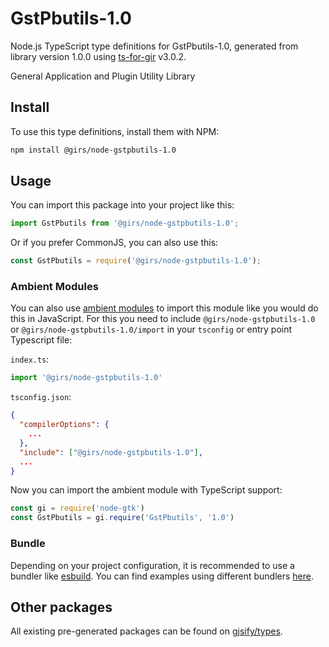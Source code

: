 
# GstPbutils-1.0

Node.js TypeScript type definitions for GstPbutils-1.0, generated from library version 1.0.0 using [ts-for-gir](https://github.com/gjsify/ts-for-gir) v3.0.2.

General Application and Plugin Utility Library

## Install

To use this type definitions, install them with NPM:
```bash
npm install @girs/node-gstpbutils-1.0
```

## Usage

You can import this package into your project like this:
```ts
import GstPbutils from '@girs/node-gstpbutils-1.0';
```

Or if you prefer CommonJS, you can also use this:
```ts
const GstPbutils = require('@girs/node-gstpbutils-1.0');
```

### Ambient Modules

You can also use [ambient modules](https://github.com/gjsify/ts-for-gir/tree/main/packages/cli#ambient-modules) to import this module like you would do this in JavaScript.
For this you need to include `@girs/node-gstpbutils-1.0` or `@girs/node-gstpbutils-1.0/import` in your `tsconfig` or entry point Typescript file:

`index.ts`:
```ts
import '@girs/node-gstpbutils-1.0'
```

`tsconfig.json`:
```json
{
  "compilerOptions": {
    ...
  },
  "include": ["@girs/node-gstpbutils-1.0"],
  ...
}
```

Now you can import the ambient module with TypeScript support: 

```ts
const gi = require('node-gtk')
const GstPbutils = gi.require('GstPbutils', '1.0')
```


### Bundle

Depending on your project configuration, it is recommended to use a bundler like [esbuild](https://esbuild.github.io/). You can find examples using different bundlers [here](https://github.com/gjsify/ts-for-gir/tree/main/examples).

## Other packages

All existing pre-generated packages can be found on [gjsify/types](https://github.com/gjsify/types).

